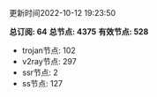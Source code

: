 更新时间2022-10-12 19:23:50

**总订阅: 64**
**总节点: 4375**
**有效节点: 528**
- trojan节点: 102
- v2ray节点: 297
- ssr节点: 2
- ss节点: 127
